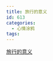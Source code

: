 ```yaml
---
title: 旅行的意义
id: 613
categories:
  - 心情涂鸦
tags:
---
```


[旅行的意义](http://www.xiami.com/song/play?ids=/song/playlist/id/385041/object_name/default/object_id/0)

&nbsp;